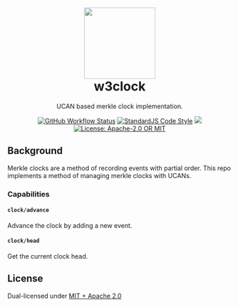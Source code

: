<div align="center"> 
  <h1>
    <img src="https://bafybeiaqvsnz2lv4nhjx3hk6xfwko4virrlqze5ipg7irtfitrawwshkvm.ipfs.w3s.link/w3clock-circle-logo.png" width="160" /><br/>
    w3clock
  </h1>
  <p>UCAN based merkle clock implementation.</p>
</div>
<p align="center">
  <a href="https://github.com/web3-storage/w3clock/actions/workflows/test.yml"><img alt="GitHub Workflow Status" src="https://img.shields.io/github/actions/workflow/status/web3-storage/w3clock/test.yml?branch=main&style=for-the-badge" /></a>
  <a href="https://standardjs.com"><img alt="StandardJS Code Style" src="https://img.shields.io/badge/code_style-standard-brightgreen.svg?style=for-the-badge" /></a>
  <a href="https://discord.com/channels/806902334369824788/864892166470893588"><img src="https://img.shields.io/badge/chat-discord?style=for-the-badge&logo=discord&label=discord&logoColor=ffffff&color=7389D8" /></a>
  <a href="https://github.com/web3-storage/w3clock/blob/main/LICENSE.md"><img alt="License: Apache-2.0 OR MIT" src="https://img.shields.io/badge/LICENSE-Apache--2.0%20OR%20MIT-yellow?style=for-the-badge" /></a>
</p>

## Background

Merkle clocks are a method of recording events with partial order. This repo implements a method of managing merkle clocks with UCANs.

### Capabilities

#### `clock/advance`

Advance the clock by adding a new event.

#### `clock/head`

Get the current clock head.

<!-- #### `clock/follow`

Follow advances made by an event issuer to a clock.

#### `clock/following`

TBD

#### `clock/unfollow`

TBD -->

## License

Dual-licensed under [MIT + Apache 2.0](LICENSE.md)
